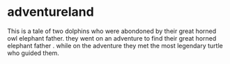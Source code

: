 # adventureland

This is a tale of two dolphins who were abondoned by their great horned owl elephant father. they went on an adventure to find their great horned elephant father .
while on the adventure they met the most legendary turtle who guided them.